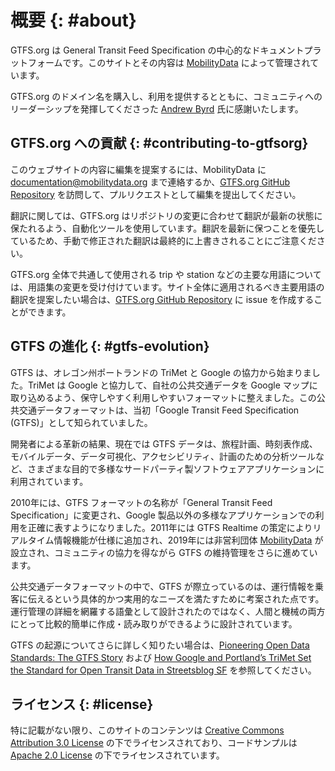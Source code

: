 # 概要 {: #about}

GTFS.org は General Transit Feed Specification の中心的なドキュメントプラットフォームです。このサイトとその内容は [MobilityData](https://mobilitydata.org/) によって管理されています。

GTFS.org のドメイン名を購入し、利用を提供するとともに、コミュニティへのリーダーシップを発揮してくださった [Andrew Byrd](https://www.linkedin.com/in/byrdandrew) 氏に感謝いたします。

## GTFS.org への貢献 {: #contributing-to-gtfsorg}


このウェブサイトの内容に編集を提案するには、MobilityData に [documentation@mobilitydata.org](mailto:documentation@mobilitydata.org) まで連絡するか、[GTFS.org GitHub Repository](https://github.com/mobilitydata/gtfs.org) を訪問して、プルリクエストとして編集を提出してください。

翻訳に関しては、GTFS.org はリポジトリの変更に合わせて翻訳が最新の状態に保たれるよう、自動化ツールを使用しています。翻訳を最新に保つことを優先しているため、手動で修正された翻訳は最終的に上書きされることにご注意ください。

GTFS.org 全体で共通して使用される trip や station などの主要な用語については、用語集の変更を受け付けています。サイト全体に適用されるべき主要用語の翻訳を提案したい場合は、[GTFS.org GitHub Repository](https://github.com/mobilitydata/gtfs.org) に issue を作成することができます。

## GTFS の進化 {: #gtfs-evolution}

GTFS は、オレゴン州ポートランドの TriMet と Google の協力から始まりました。TriMet は Google と協力して、自社の公共交通データを Google マップに取り込めるよう、保守しやすく利用しやすいフォーマットに整えました。この公共交通データフォーマットは、当初「Google Transit Feed Specification (GTFS)」として知られていました。

開発者による革新の結果、現在では GTFS データは、旅程計画、時刻表作成、モバイルデータ、データ可視化、アクセシビリティ、計画のための分析ツールなど、さまざまな目的で多様なサードパーティ製ソフトウェアアプリケーションに利用されています。

2010年には、GTFS フォーマットの名称が「General Transit Feed Specification」に変更され、Google 製品以外の多様なアプリケーションでの利用を正確に表すようになりました。2011年には GTFS Realtime の策定によりリアルタイム情報機能が仕様に追加され、2019年には非営利団体 [MobilityData](https://mobilitydata.org/) が設立され、コミュニティの協力を得ながら GTFS の維持管理をさらに進めています。

公共交通データフォーマットの中で、GTFS が際立っているのは、運行情報を乗客に伝えるという具体的かつ実用的なニーズを満たすために考案された点です。運行管理の詳細を網羅する語彙として設計されたのではなく、人間と機械の両方にとって比較的簡単に作成・読み取りができるように設計されています。

GTFS の起源についてさらに詳しく知りたい場合は、[Pioneering Open Data Standards: The GTFS Story](https://beyondtransparency.org/chapters/part-2/pioneering-open-data-standards-the-gtfs-story/) および [How Google and Portland’s TriMet Set the Standard for Open Transit Data in Streetsblog SF](https://sf.streetsblog.org/2010/01/05/how-google-and-portlands-trimet-set-the-standard-for-open-transit-data) を参照してください。

## ライセンス {: #license}


特に記載がない限り、このサイトのコンテンツは [Creative Commons Attribution 3.0 License](https://creativecommons.org/licenses/by/3.0/) の下でライセンスされており、コードサンプルは [Apache 2.0 License](https://www.apache.org/licenses/LICENSE-2.0) の下でライセンスされています。
